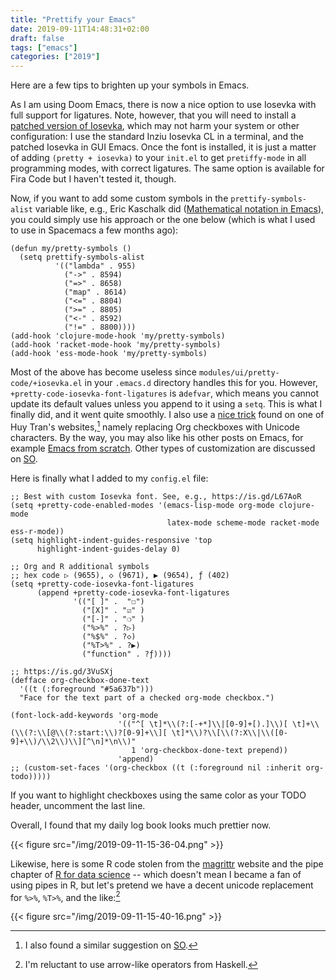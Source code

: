 ```yaml
---
title: "Prettify your Emacs"
date: 2019-09-11T14:48:31+02:00
draft: false
tags: ["emacs"]
categories: ["2019"]
---
```


Here are a few tips to brighten up your symbols in Emacs.

As I am using Doom Emacs, there is now a nice option to use Iosevka with full support for ligatures. Note, however, that you will need to install a [patched version of Iosevka](https://github.com/hlissner/doom-emacs/issues/695), which may not harm your system or other configuration: I use the standard Inziu Iosevka CL in a terminal, and the patched Iosevka in GUI Emacs. Once the font is installed, it is just a matter of adding `(pretty + iosevka)` to your `init.el` to get `pretiffy-mode` in all programming modes, with correct ligatures. The same option is available for Fira Code but I haven't tested it, though.

Now, if you want to add some custom symbols in the `prettify-symbols-alist` variable like, e.g., Eric Kaschalk did ([Mathematical notation in Emacs](http://www.modernemacs.com/post/prettify-mode/)), you could simply use his approach or the one below (which is what I used to use in Spacemacs a few months ago):

```emacs-Lisp
(defun my/pretty-symbols ()
  (setq prettify-symbols-alist
          '(("lambda" . 955)
            ("->" . 8594)
            ("=>" . 8658)
            ("map" . 8614)
            ("<=" . 8804)
            (">=" . 8805)
            ("<-" . 8592)
            ("!=" . 8800))))
(add-hook 'clojure-mode-hook 'my/pretty-symbols)
(add-hook 'racket-mode-hook 'my/pretty-symbols)
(add-hook 'ess-mode-hook 'my/pretty-symbols)
```

Most of the above has become useless since `modules/ui/pretty-code/+iosevka.el` in your `.emacs.d` directory handles this for you. However, `+pretty-code-iosevka-font-ligatures` is a`defvar`, which means you cannot update its default values unless you append to it using a `setq`. This is what I finally did, and it went quite smoothly. I also use a [nice trick](https://blog.jft.rocks/emacs/unicode-for-orgmode-checkboxes.html) found on one of Huy Tran's websites,[^1] namely replacing Org checkboxes with Unicode characters. By the way, you may also like his other posts on Emacs, for example [Emacs from scratch](https://blog.jft.rocks/emacs/emacs-from-scratch.html). Other types of customization are discussed on [SO](https://emacs.stackexchange.com/a/45304).

Here is finally what I added to my `config.el` file:

```emacs-lisp
;; Best with custom Iosevka font. See, e.g., https://is.gd/L67AoR
(setq +pretty-code-enabled-modes '(emacs-lisp-mode org-mode clojure-mode
                                   latex-mode scheme-mode racket-mode ess-r-mode))
(setq highlight-indent-guides-responsive 'top
      highlight-indent-guides-delay 0)

;; Org and R additional symbols
;; hex code ▷ (9655), ◇ (9671), ▶ (9654), ƒ (402)
(setq +pretty-code-iosevka-font-ligatures
      (append +pretty-code-iosevka-font-ligatures
              '(("[ ]" .  "☐")
                ("[X]" . "☑" )
                ("[-]" . "❍" )
                ("%>%" . ?▷)
                ("%$%" . ?◇)
                ("%T>%" . ?▶)
                ("function" . ?ƒ))))

;; https://is.gd/3VuSXj
(defface org-checkbox-done-text
  '((t (:foreground "#5a637b")))
  "Face for the text part of a checked org-mode checkbox.")

(font-lock-add-keywords 'org-mode
                        '(("^[ \t]*\\(?:[-+*]\\|[0-9]+[).]\\)[ \t]+\\(\\(?:\\[@\\(?:start:\\)?[0-9]+\\][ \t]*\\)?\\[\\(?:X\\|\\([0-9]+\\)/\\2\\)\\][^\n]*\n\\)"
                           1 'org-checkbox-done-text prepend))
                        'append)
;; (custom-set-faces '(org-checkbox ((t (:foreground nil :inherit org-todo)))))
```

If you want to highlight checkboxes using the same color as your TODO header, uncomment the last line.

Overall, I found that my daily log book looks much prettier now.

{{< figure src="/img/2019-09-11-15-36-04.png" >}}

Likewise, here is some R code stolen from the [magrittr](https://magrittr.tidyverse.org) website and the pipe chapter of [R for data science](https://r4ds.had.co.nz/pipes.html) -- which doesn't mean I became a fan of using pipes in R, but let's pretend we have a decent unicode replacement for `%>%`, `%T>%`, and the like:[^2]

{{< figure src="/img/2019-09-11-15-40-16.png" >}}

[^1]: I also found a similar suggestion on [SO](https://emacs.stackexchange.com/a/33402).
[^2]: I'm reluctant to use arrow-like operators from Haskell.
